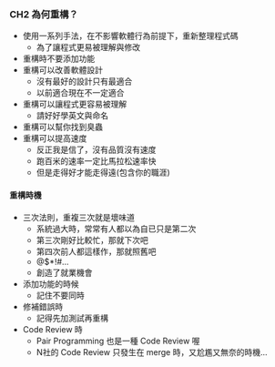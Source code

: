 ### CH2 為何重構？
- 使用一系列手法，在不影響軟體行為前提下，重新整理程式碼
  - 為了讓程式更易被理解與修改
- 重構時不要添加功能
- 重構可以改善軟體設計
  - 沒有最好的設計只有最適合
  - 以前適合現在不一定適合  
- 重構可以讓程式更容易被理解
  - 請好好學英文與命名
- 重構可以幫你找到臭蟲
- 重構可以提高速度
  - 反正我是信了，沒有品質沒有速度
  - 跑百米的速率一定比馬拉松速率快  
  - 但是走得好才能走得遠(包含你的職涯)
#### 重構時機
- 三次法則，重複三次就是壞味道
  - 系統過大時，常常有人都以為自已只是第二次
  - 第三次剛好比較忙，那就下次吧
  - 第四次前人都這樣作，那就照舊吧
  - @$*!#...
  - 創造了就業機會
- 添加功能的時候
  - 記住不要同時
- 修補錯誤時
  - 記得先加測試再重構
- Code Review 時
  - Pair Programming 也是一種 Code Review 喔
  - N社的 Code Review 只發生在 merge 時，又尬尷又無奈的時機…